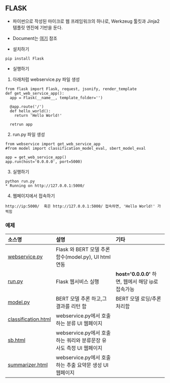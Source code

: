 ## FLASK
- 파이썬으로 작성된 마이크로 웹 프레임워크의 하나로, Werkzeug 툴킷과 Jinja2 템플릿 엔진에 기반을 둔다.
- Document는 [여기](https://flask-docs-kr.readthedocs.io/ko/latest/quickstart.html) 참조

- 설치하기
```
pip install Flask
```
- 실행하기
1. 아래처럼 webservice.py 파일 생성
```
from flask import Flask, request, jsonify, render_template
def get_web_service_app():
  app = Flask(__name__, template_folder='')
  
  @app.route('/')
  def hello_world():
    return 'Hello World!'
    
  retrun app  
```
2. run.py 파일 생성
```
from webservice import get_web_service_app
#from model import classification_model_eval, sbert_model_eval

app = get_web_service_app()
app.run(host='0.0.0.0', port=5000)
```
3. 실행하기
```
python run.py
* Running on http://127.0.0.1:5000/
```
4. 웹페이지에서 접속하기
 ```
http://ip:5000/  혹은 http://127.0.0.1:5000/ 접속하면, 'Hello World!' 가 찍힘
```
### 예제

|소스명|설명|기타|
|:-----------------|:-----------------------------------------------------------|:---------------------|
|[webservice.py](https://github.com/kobongsoo/BERT/blob/master/Flask/webservice.py)|Flask 와 BERT 모델 추론 함수(model.py), UI html 연동||
|[run.py](https://github.com/kobongsoo/BERT/blob/master/Flask/run.py)| Flask 웹서비스 실행 |**host='0.0.0.0'** 하면, 웹에서 해당 ip로 접속가능|
|[model.py](https://github.com/kobongsoo/BERT/blob/master/Flask/model.py)| BERT 모델 추론 하고,그 결과를 리턴 함 |BERT 모델 로딩/추론 처리함|
|[classification.html](https://github.com/kobongsoo/BERT/blob/master/Flask/classification.html)| webservice.py에서 호출 하는 분류 UI 웹페이지 ||
|[sb.html](https://github.com/kobongsoo/BERT/blob/master/Flask/sb.html)| webservice.py에서 호출 하는 쿼리와 분류문장 유사도 측정 UI 웹페이지 ||
|[summarizer.html](https://github.com/kobongsoo/BERT/blob/master/Flask/summarizer.html)| webservice.py에서 호출 하는 추출 요약문 생성 UI 웹페이지 ||
